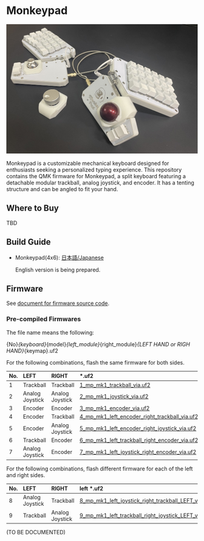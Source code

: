 # Monkeypad

![Monkeypad](./build_guide/standard/images/01/monkeypad_1_00.jpeg)

Monkeypad is a customizable mechanical keyboard designed for enthusiasts seeking a personalized typing experience. This repository contains the QMK firmware for Monkeypad, a split keyboard featuring a detachable modular trackball, analog joystick, and encoder. It has a tenting structure and can be angled to fit your hand.

## Where to Buy

TBD

## Build Guide

*   Monkeypad(4x6):
    [日本語/Japanese](./build_guide/standard/01_ビルドガイド.md)

    English version is being prepared.

## Firmware

See [document for firmware source code](./qmk_firmware/keyboards/monkeypad/monkeypad/4x6/readme.md).

### Pre-compiled Firmwares

The file name means the following:

{No}_{keyboard}_{model}_{left_module}_{right_module}_{LEFT HAND or RIGH HAND}_{keymap}.uf2

For the following combinations, flash the same firmware for both sides.

|No.|LEFT|RIGHT| *.uf2 |
|:----|:----|:----|:----|
|1|Trackball|Trackball|[1_mp_mk1_trackball_via.uf2](./firmware/1_mp_mk1_trackball_via.uf2)|
|2|Analog Joystick|Analog Joystick|[2_mp_mk1_joystick_via.uf2](./firmware/2_mp_mk1_joystick_via.uf2)|
|3|Encoder|Encoder|[3_mp_mk1_encoder_via.uf2](./firmware/3_mp_mk1_encoder_via.uf2)|
|4|Encoder|Trackball|[4_mp_mk1_left_encoder_right_trackball_via.uf2](./firmware/4_mp_mk1_left_encoder_right_trackball_via.uf2)|
|5|Encoder|Analog Joystick|[5_mp_mk1_left_encoder_right_joystick_via.uf2](./firmware/5_mp_mk1_left_encoder_right_joystick_via.uf2)|
|6|Trackball|Encoder|[6_mp_mk1_left_trackball_right_encoder_via.uf2](./firmware/6_mp_mk1_left_trackball_right_encoder_via.uf2)|
|7|Analog Joystick|Encoder|[7_mp_mk1_left_joystick_right_encoder_via.uf2](./firmware/7_mp_mk1_left_joystick_right_encoder_via.uf2)|

For the following combinations, flash different firmware for each of the left and right sides.

|No.|LEFT|RIGHT|left *.uf2|right *.uf2|
|:----|:----|:----|:----|:----|
|8|Analog Joystick|Trackball|[8_mp_mk1_left_joystick_right_trackball_LEFT_via.uf2](./firmware/8_mp_mk1_left_joystick_right_trackball_LEFT_via.uf2)|[8_mp_mk1_left_joystick_right_trackball_RIGHT_via.uf2](./firmware/8_mp_mk1_left_joystick_right_trackball_RIGHT_via.uf2)|
|9|Trackball|Analog Joystick|[9_mp_mk1_left_trackball_right_joystick_LEFT_via.uf2](./firmware/9_mp_mk1_left_trackball_right_joystick_LEFT_via.uf2)|[9_mp_mk1_left_trackball_right_joystick_RIGHT_via.uf2](./firmware/9_mp_mk1_left_trackball_right_joystick_RIGHT_via.uf2)|

(TO BE DOCUMENTED)